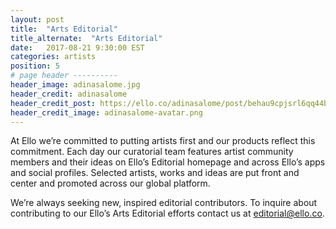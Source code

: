```yaml
---
layout: post
title:  "Arts Editorial"
title_alternate:  "Arts Editorial"
date:   2017-08-21 9:30:00 EST
categories: artists
position: 5
# page header ----------
header_image: adinasalome.jpg
header_credit: adinasalome
header_credit_post: https://ello.co/adinasalome/post/behau9cpjsrl6qq44bll5a
header_credit_image: adinasalome-avatar.png
---
```


At Ello we’re committed to putting artists first and our products reflect this commitment. Each day our curatorial team features artist community members and their ideas on Ello’s Editorial homepage and across Ello’s apps and social profiles. Selected artists, works and ideas are put front and center and promoted across our global platform.

We’re always seeking new, inspired editorial contributors. To inquire about contributing to our Ello’s Arts Editorial efforts contact us at editorial@ello.co.
